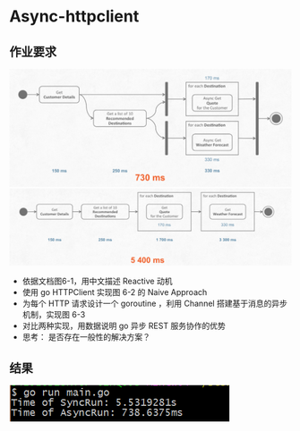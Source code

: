 # Async-httpclient

## 作业要求
![](./imgs/1.png)
![](./imgs/2.png)
- 依据文档图6-1，用中文描述 Reactive 动机
- 使用 go HTTPClient 实现图 6-2 的 Naive Approach
- 为每个 HTTP 请求设计一个 goroutine ，利用 Channel 搭建基于消息的异步机制，实现图 6-3
- 对比两种实现，用数据说明 go 异步 REST 服务协作的优势
- 思考： 是否存在一般性的解决方案？

## 结果
![](./imgs/3.png)
